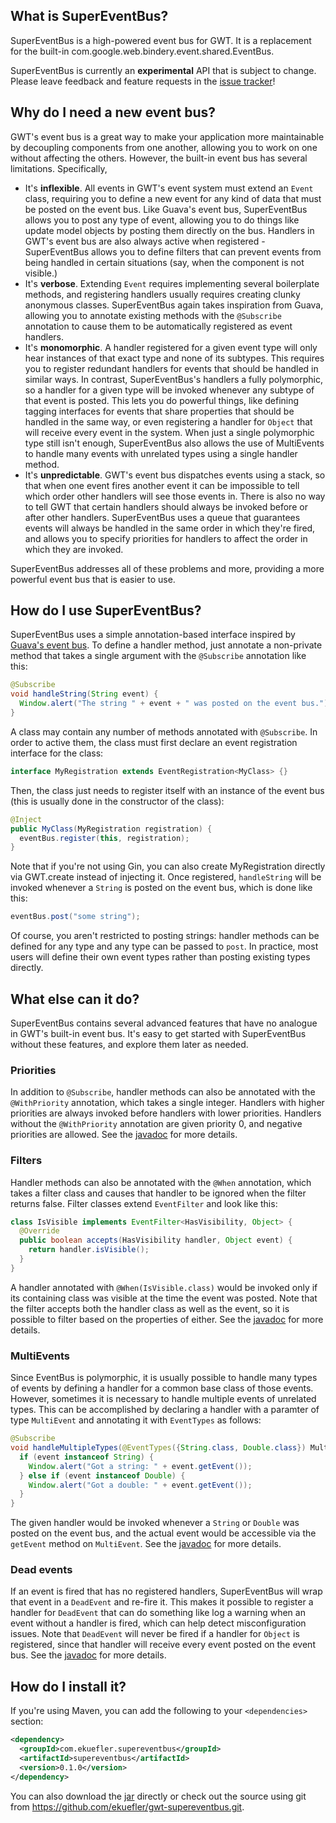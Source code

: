 What is SuperEventBus?
----------------------

SuperEventBus is a high-powered event bus for GWT. It is a replacement for the
built-in com.google.web.bindery.event.shared.EventBus.

SuperEventBus is currently an **experimental** API that is subject to change.
Please leave feedback and feature requests in the [issue tracker][0]!

Why do I need a new event bus?
------------------------------

GWT's event bus is a great way to make your application more maintainable by
decoupling components from one another, allowing you to work on one without
affecting the others. However, the built-in event bus has several limitations.
Specifically,

 * It's **inflexible**. All events in GWT's event system must extend an `Event`
   class, requiring you to define a new event for any kind of data that must be
   posted on the event bus. Like Guava's event bus, SuperEventBus allows you to
   post any type of event, allowing you to do things like update model objects
   by posting them directly on the bus. Handlers in GWT's event bus are also
   always active when registered - SuperEventBus allows you to define filters
   that can prevent events from being handled in certain situations (say, when
   the component is not visible.)
 * It's **verbose**. Extending `Event` requires implementing several boilerplate
   methods, and registering handlers usually requires creating clunky anonymous
   classes. SuperEventBus again takes inspiration from Guava, allowing you to
   annotate existing methods with the `@Subscribe` annotation to cause them to
   be automatically registered as event handlers.
 * It's **monomorphic**. A handler registered for a given event type will only
   hear instances of that exact type and none of its subtypes. This requires you
   to register redundant handlers for events that should be handled in similar
   ways. In contrast, SuperEventBus's handlers a fully polymorphic, so a handler
   for a given type will be invoked whenever any subtype of that event is posted.
   This lets you do powerful things, like defining tagging interfaces for events
   that share properties that should be handled in the same way, or even
   registering a handler for `Object` that will receive every event in the
   system. When just a single polymorphic type still isn't enough, SuperEventBus
   also allows the use of MultiEvents to handle many events with unrelated types
   using a single handler method.
 * It's **unpredictable**. GWT's event bus dispatches events using a stack, so
   that when one event fires another event it can be impossible to tell which
   order other handlers will see those events in. There is also no way to tell
   GWT that certain handlers should always be invoked before or after other
   handlers. SuperEventBus uses a queue that guarantees events will always be
   handled in the same order in which they're fired, and allows you to specify
   priorities for handlers to affect the order in which they are invoked.

SuperEventBus addresses all of these problems and more, providing a more powerful
event bus that is easier to use.

How do I use SuperEventBus?
---------------------------

SuperEventBus uses a simple annotation-based interface inspired by [Guava's event
bus][1]. To define a handler method, just annotate a non-private method that 
takes a single argument with the `@Subscribe` annotation like this:

```java
@Subscribe
void handleString(String event) {
  Window.alert("The string " + event + " was posted on the event bus.");
}
```

A class may contain any number of methods annotated with `@Subscribe`. In order
to active them, the class must first declare an event registration interface for
the class:

```java
interface MyRegistration extends EventRegistration<MyClass> {}
```

Then, the class just needs to register itself with an instance of the event bus
(this is usually done in the constructor of the class):

```java
@Inject
public MyClass(MyRegistration registration) {
  eventBus.register(this, registration);
}
```

Note that if you're not using Gin, you can also create MyRegistration directly
via GWT.create instead of injecting it. Once registered, `handleString` will
be invoked whenever a `String` is posted on the event bus, which is done like
this:

```java
eventBus.post("some string");
```

Of course, you aren't restricted to posting strings: handler methods can be
defined for any type and any type can be passed to `post`. In practice, most
users will define their own event types rather than posting existing types
directly.

What else can it do?
--------------------

SuperEventBus contains several advanced features that have no analogue in GWT's
built-in event bus. It's easy to get started with SuperEventBus without these
features, and explore them later as needed.

### Priorities

In addition to `@Subscribe`, handler methods can also be annotated with the
`@WithPriority` annotation, which takes a single integer. Handlers with higher
priorities are always invoked before handlers with lower priorities. Handlers
without the `@WithPriority` annotation are given priority 0, and negative
priorities are allowed. See the [javadoc][2] for more details.

### Filters

Handler methods can also be annotated with the `@When` annotation, which takes
a filter class and causes that handler to be ignored when the filter returns
false. Filter classes extend `EventFilter` and look like this:

```java
class IsVisible implements EventFilter<HasVisibility, Object> {
  @Override
  public boolean accepts(HasVisibility handler, Object event) {
    return handler.isVisible();
  }
}
```

A handler annotated with `@When(IsVisible.class)` would be invoked only if its
containing class was visible at the time the event was posted. Note that the
filter accepts both the handler class as well as the event, so it is possible
to filter based on the properties of either. See the [javadoc][3] for more
details.

### MultiEvents

Since EventBus is polymorphic, it is usually possible to handle many types of
events by defining a handler for a common base class of those events. However,
sometimes it is necessary to handle multiple events of unrelated types. This
can be accomplished by declaring a handler with a paramter of type `MultiEvent`
and annotating it with `EventTypes` as follows:

```java
@Subscribe
void handleMultipleTypes(@EventTypes({String.class, Double.class}) MultiEvent event) {
  if (event instanceof String) {
    Window.alert("Got a string: " + event.getEvent());
  } else if (event instanceof Double) {
    Window.alert("Got a double: " + event.getEvent());
  }
}
```

The given handler would be invoked whenever a `String` or `Double` was posted on
the event bus, and the actual event would be accessible via the `getEvent` method
on `MultiEvent`. See the [javadoc][4] for more details.

### Dead events

If an event is fired that has no registered handlers, SuperEventBus will wrap
that event in a `DeadEvent` and re-fire it. This makes it possible to register a
handler for `DeadEvent` that can do something like log a warning when an event
without a handler is fired, which can help detect misconfiguration issues. Note
that `DeadEvent` will never be fired if a handler for `Object` is registered,
since that handler will receive every event posted on the event bus. See the
[javadoc][5] for more details.

How do I install it?
--------------------

If you're using Maven, you can add the following to your `<dependencies>`
section:

```xml
<dependency>
  <groupId>com.ekuefler.supereventbus</groupId>
  <artifactId>supereventbus</artifactId>
  <version>0.1.0</version>
</dependency>
```

You can also download the [jar][6] directly or check out the source using git
from <https://github.com/ekuefler/gwt-supereventbus.git>.

[0]: https://github.com/ekuefler/gwt-supereventbus/issues
[1]: https://code.google.com/p/guava-libraries/wiki/EventBusExplained
[2]: http://ekuefler.github.io/gwt-supereventbus/javadoc/index.html?com/ekuefler/supereventbus/priority/WithPriority.html
[3]: http://ekuefler.github.io/gwt-supereventbus/javadoc/index.html?com/ekuefler/supereventbus/filtering/When.html
[4]: http://ekuefler.github.io/gwt-supereventbus/javadoc/index.html?com/ekuefler/supereventbus/multievent/MultiEvent.html
[5]: http://ekuefler.github.io/gwt-supereventbus/javadoc/index.html?com/ekuefler/supereventbus/DeadEvent.html
[6]: http://search.maven.org/remotecontent?filepath=com/ekuefler/supereventbus/supereventbus/0.1.0/supereventbus-0.1.0.jar
